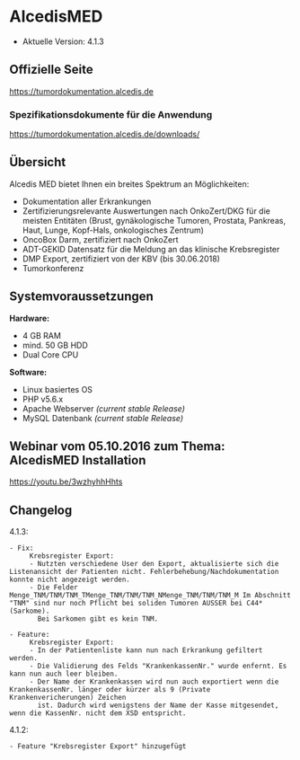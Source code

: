 # AlcedisMED

- Aktuelle Version: 4.1.3

## Offizielle Seite

https://tumordokumentation.alcedis.de

### Spezifikationsdokumente für die Anwendung

https://tumordokumentation.alcedis.de/downloads/


## Übersicht
Alcedis MED bietet Ihnen ein breites Spektrum an Möglichkeiten:

 - Dokumentation aller Erkrankungen
 - Zertifizierungsrelevante Auswertungen nach OnkoZert/DKG für die meisten Entitäten (Brust, gynäkologische Tumoren, Prostata, Pankreas, Haut, Lunge, Kopf-Hals, onkologisches Zentrum)
 - OncoBox Darm, zertifiziert nach OnkoZert
 - ADT-GEKID Datensatz für die Meldung an das klinische Krebsregister
 - DMP Export, zertifiziert von der KBV (bis 30.06.2018)
 - Tumorkonferenz

## Systemvoraussetzungen

**Hardware:**
- 4 GB RAM
- mind. 50 GB HDD
- Dual Core CPU

**Software:**
- Linux basiertes OS
- PHP v5.6.x
- Apache Webserver *(current stable Release)*
- MySQL Datenbank *(current stable Release)*

## Webinar vom 05.10.2016 zum Thema: AlcedisMED Installation

https://youtu.be/3wzhyhhHhts

## Changelog

4.1.3:
    
    - Fix: 
         Krebsregister Export: 
         - Nutzten verschiedene User den Export, aktualisierte sich die Listenansicht der Patienten nicht. Fehlerbehebung/Nachdokumentation konnte nicht angezeigt werden.
         - Die Felder Menge_TNM/TNM/TNM_TMenge_TNM/TNM/TNM_NMenge_TNM/TNM/TNM_M Im Abschnitt "TNM" sind nur noch Pflicht bei soliden Tumoren AUSSER bei C44* (Sarkome).
           Bei Sarkomen gibt es kein TNM.
    
    - Feature: 
         Krebsregister Export: 
         - In der Patientenliste kann nun nach Erkrankung gefiltert werden.
         - Die Validierung des Felds "KrankenkassenNr." wurde enfernt. Es kann nun auch leer bleiben.
         - Der Name der Krankenkassen wird nun auch exportiert wenn die KrankenkassenNr. länger oder kürzer als 9 (Private Krankenvericherungen) Zeichen
           ist. Dadurch wird wenigstens der Name der Kasse mitgesendet, wenn die KassenNr. nicht dem XSD entspricht.

4.1.2: 

    - Feature "Krebsregister Export" hinzugefügt
